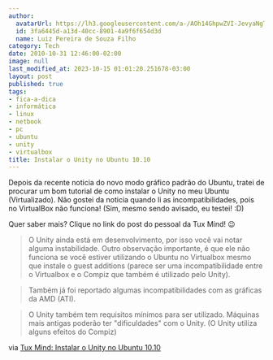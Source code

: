 ```yaml
---
author:
  avatarUrl: https://lh3.googleusercontent.com/a-/AOh14GhpwZVI-JevyaNgTdlrOT6YN20cI6V9Kxtq38Ij8AQ=s100
  id: 3fa6445d-a13d-40cc-8901-4a9f6f654d3d
  name: Luiz Pereira de Souza Filho
category: Tech
date: 2010-10-31 12:46:00-02:00
image: null
last_modified_at: 2023-10-15 01:01:20.251678-03:00
layout: post
published: true
tags:
- fica-a-dica
- informática
- linux
- netbook
- pc
- ubuntu
- unity
- virtualbox
title: Instalar o Unity no Ubuntu 10.10
---
```


Depois da recente noticia do novo modo gráfico padrão do Ubuntu, tratei de procurar um bom tutorial de como instalar o Unity no meu Ubuntu (Virtualizado). Não gostei da noticia quando li as incompatibilidades, pois no VirtualBox não funciona! (Sim, mesmo sendo avisado, eu testei! :D)

Quer saber mais? Clique no link do post do pessoal da Tux Mind! 😉

> O Unity ainda está em desenvolvimento, por isso você vai notar alguma instabilidade. Outro observação importante, é que ele não funciona se você estiver utilizando o Ubuntu no Virtualbox mesmo que instale o guest additions (parece ser uma incompatibilidade entre o Virtualbox e o Compiz que também é utilizado pelo Unity).

>

> Também já foi reportado algumas incompatibilidades com as gráficas da AMD (ATI).

>

> O Unity também tem requisitos mínimos para ser utilizado. Máquinas mais antigas poderão ter "dificuldades" com o Unity. (O Unity utiliza alguns efeitos do Compiz)

via [Tux Mind: Instalar o Unity no Ubuntu 10.10](http://tuxmind.blogspot.com/2010/10/instalar-unity-no-ubuntu-1010.html)
